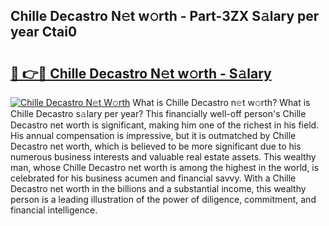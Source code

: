 ## Chille Decastro N𝚎t w𝚘rth - Part-3ZX S𝚊lary per year Ctai0

# <h2><a href="http://gc2mp5o.nevu.top/?p=Chille+Decastro">🔗 👉🔴 Chille Decastro N𝚎t w𝚘rth - S𝚊lary</a></h2>

[![Chille Decastro N𝚎t W𝚘rth](https://i.imgur.com/Oavwk0R.jpeg)](http://gc2mp5o.nevu.top/?p=Chille+Decastro)
What is Chille Decastro n𝚎t w𝚘rth? What is Chille Decastro s𝚊lary per year?
This financially well-off person's Chille Decastro net worth is significant, making him one of the richest in his field. His annual compensation is impressive, but it is outmatched by Chille Decastro net worth, which is believed to be more significant due to his numerous business interests and valuable real estate assets. This wealthy man, whose Chille Decastro net worth is among the highest in the world, is celebrated for his business acumen and financial savvy. With a Chille Decastro net worth in the billions and a substantial income, this wealthy person is a leading illustration of the power of diligence, commitment, and financial intelligence.
